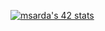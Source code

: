[![msarda's 42 stats](https://badge.mediaplus.ma/colorfulwaves/msarda)](https://github.com/oakoudad/badge42)
